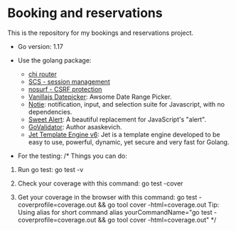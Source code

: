 # Booking and reservations

This is the repository for my bookings and reservations project.

- Go version: 1.17
- Use the golang package:

  - [chi router](https://github.com/go-chi/chi)
  - [SCS - session management](https://github.com/alexedwards/scs/v2)
  - [nosurf - CSRF protection](https://github.com/justinas/nosurf)
  - [Vanillajs Datepicker](https://mymth.github.io/vanillajs-datepicker/#/): Awsome Date Range Picker.
  - [Notie](https://github.com/jaredreich/notie): notification, input, and selection suite for Javascript, with no dependencies.
  - [Sweet Alert](https://github.com/t4t5/sweetalert): A beautiful replacement for JavaScript's "alert".
  - [GoValidator](https://github.com/asaskevich/govalidator): Author asaskevich.
  - [Jet Template Engine v6](https://github.com/CloudyKit/jet): Jet is a template engine developed to be easy to use, powerful, dynamic, yet secure and very fast for Golang.

- For the testing: 
/*
Things you can do:
1) Run go test:
    go test -v
    
2) Check your coverage with this command:
    go test -cover

3) Get your coverage in the browser with this command:
    go test -coverprofile=coverage.out && go tool cover -html=coverage.out
    Tip: Using alias for short command
    alias yourCommandName="go test -coverprofile=coverage.out && go tool cover -html=coverage.out"
*/